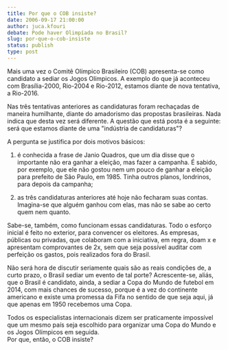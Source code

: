 ```yaml
---
title: Por que o COB insiste?
date: 2006-09-17 21:00:00
author: juca.kfouri
debate: Pode haver Olimpíada no Brasil?
slug: por-que-o-cob-insiste
status: publish 
type: post
---
```


Mais uma vez o Comitê Olímpico Brasileiro (COB) apresenta-se como candidato a sediar os Jogos Olímpicos. A exemplo do que já aconteceu com Brasília-2000, Rio-2004 e Rio-2012, estamos diante de nova tentativa, a Rio-2016.  
  
Nas três tentativas anteriores as candidaturas foram rechaçadas de maneira humilhante, diante do amadorismo das propostas brasileiras. Nada indica que desta vez será diferente. A questão que está posta é a seguinte: será que estamos diante de uma "indústria de candidaturas"?   
  
A pergunta se justifica por dois motivos básicos:  
  
1. é conhecida a frase de Janio Quadros, que um dia disse que o importante não era ganhar a eleição, mas fazer a campanha. É sabido, por exemplo, que ele não gostou nem um pouco de ganhar a eleição para prefeito de São Paulo, em 1985. Tinha outros planos, londrinos, para depois da campanha;  
  
2. as três candidaturas anteriores até hoje não fecharam suas contas. Imagina-se que alguém ganhou com elas, mas não se sabe ao certo quem nem quanto.  
  
Sabe-se, também, como funcionam essas candidaturas. Todo o esforço inicial é feito no exterior, para convencer os eleitores. As empresas, públicas ou privadas, que colaboram com a iniciativa, em regra, doam x e apresentam comprovantes de 2x, sem que seja possível auditar com perfeição os gastos, pois realizados fora do Brasil.  
  
Não será hora de discutir seriamente quais são as reais condições de, a curto prazo, o Brasil sediar um evento de tal porte? Acrescente-se, aliás, que o Brasil é candidato, ainda, a sediar a Copa do Mundo de futebol em 2014, com mais chances de sucesso, porque é a vez do continente americano e existe uma promessa da Fifa no sentido de que seja aqui, já que apenas em 1950 recebemos uma Copa.  
  
Todos os especialistas internacionais dizem ser praticamente impossível que um mesmo país seja escolhido para organizar uma Copa do Mundo e os Jogos Olímpicos em seguida.  
Por que, então, o COB insiste?

